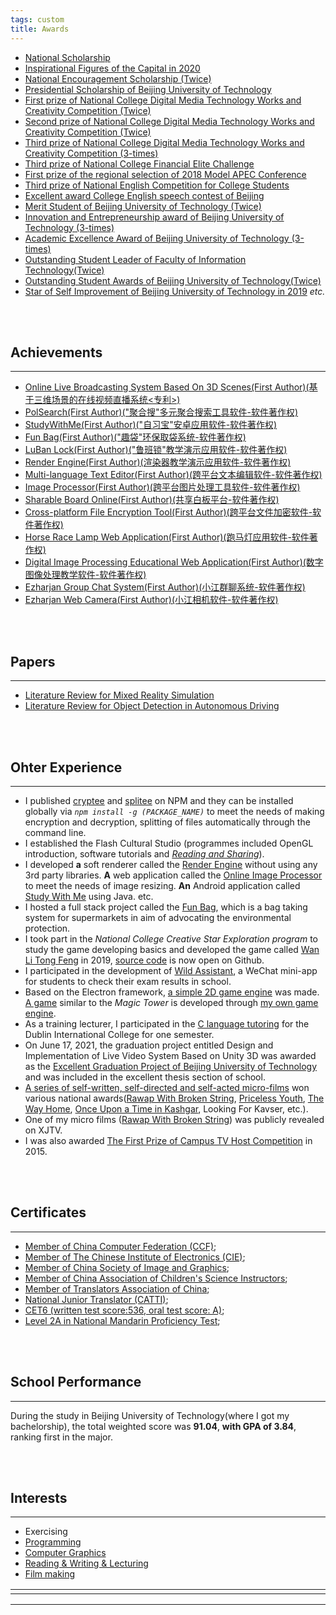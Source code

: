 ```yaml
---
tags: custom
title: Awards
---
```




* [National Scholarship](https://raw.githubusercontent.com/Ezharjan/cv/built/assets/awards/国家奖学金获奖证书-min.jpg)
* [Inspirational Figures of the Capital in 2020](https://raw.githubusercontent.com/Ezharjan/cv/built/assets/awards/首都校园励志人物-min.jpg)
* [National Encouragement Scholarship (Twice)](https://raw.githubusercontent.com/Ezharjan/cv/built/assets/awards/2018-2019国家励志奖学金-min.jpg)
* [Presidential Scholarship of Beijing University of Technology](https://raw.githubusercontent.com/Ezharjan/cv/built/assets/awards/校长奖学金扫描版-min.jpg) 
* [First prize of National College Digital Media Technology Works and Creativity Competition (Twice)](https://raw.githubusercontent.com/Ezharjan/cv/built/assets/awards/全国大学生数字媒体科技作品大赛一等奖_艾孜尔江-min.jpg)
* [Second prize of National College Digital Media Technology Works and Creativity Competition (Twice)](https://raw.githubusercontent.com/Ezharjan/cv/built/assets/awards/全国大学生数字媒体科技作品竞赛二等奖_艾孜尔江-min.jpg)
* [Third prize of National College Digital Media Technology Works and Creativity Competition (3-times)](https://raw.githubusercontent.com/Ezharjan/cv/built/assets/awards/趣袋_第八届全国大学生数字媒体科技作品及创意竞赛全国总决赛三等奖-min.jpg)
* [Third prize of National College Financial Elite Challenge](https://raw.githubusercontent.com/Ezharjan/cv/built/assets/awards/全国大学生金融精英挑战赛三等奖_艾孜尔江-min.jpg)
* [First prize of the regional selection of 2018 Model APEC Conference](https://raw.githubusercontent.com/Ezharjan/cv/built/assets/awards/全国ModelApec大赛华北赛区一等奖_艾孜尔江-min.jpg)
* [Third prize of National English Competition for College Students](https://raw.githubusercontent.com/Ezharjan/cv/built/assets/awards/全国大学生英语竞赛三等奖_艾孜尔江-min.jpg)
* [Excellent award College English speech contest of Beijing](https://raw.githubusercontent.com/Ezharjan/cv/built/assets/awards/北京市英语演讲大赛优秀奖_艾孜尔江-min.jpg)
* [Merit Student of Beijing University of Technology (Twice)](https://raw.githubusercontent.com/Ezharjan/cv/built/assets/awards/北京工业大学三好学生-min.jpg)
* [Innovation and Entrepreneurship award of Beijing University of Technology (3-times)](https://raw.githubusercontent.com/Ezharjan/cv/built/assets/awards/北京工业大学创新创业奖-min.jpg)
* [Academic Excellence Award of Beijing University of Technology (3-times)](https://raw.githubusercontent.com/Ezharjan/cv/built/assets/awards/北京工业大学学习优秀奖-min.jpg)
* [Outstanding Student Leader of Faculty of Information Technology(Twice)](https://raw.githubusercontent.com/Ezharjan/cv/built/assets/awards/校广播台资讯频道负责人任职证明_艾孜尔江-min.jpg)
* [Outstanding Student Awards of Beijing University of Technology(Twice)](https://raw.githubusercontent.com/Ezharjan/cv/built/assets/awards/杰出学子雏鹰计划_艾孜尔江-min.jpg)
* [Star of Self Improvement of Beijing University of Technology in 2019](https://raw.githubusercontent.com/Ezharjan/cv/built/assets/awards/自强之星获奖证书-min.jpg)
_etc._


<br>
<br>

Achievements
---
---
* [<PATENT>Online Live Broadcasting System Based On 3D Scenes(First Author)(基于三维场景的在线视频直播系统<专利>)](https://kns.cnki.net/kcms/detail/detail.aspx?dbcode=SCPD&dbname=SCPD202102&filename=CN113382305A&uniplatform=NZKPT&v=h8Rtgte5nZtON59qvje7enPr1Aqe9neuwEZdUftPonwLSDII0PYa_-W4fv_gUfY5)
* [PolSearch(First Author)("聚合搜"多元聚合搜索工具软件-软件著作权)](https://raw.githubusercontent.com/Ezharjan/cv/built/assets/awards/聚合搜-软著-荣誉证书-min.jpg)
* [StudyWithMe(First Author)("自习宝"安卓应用软件-软件著作权)](https://raw.githubusercontent.com/Ezharjan/cv/built/assets/awards/自习宝-软著-荣誉证书-min.jpg)
* [Fun Bag(First Author)("趣袋"环保取袋系统-软件著作权)](https://github.com/Ezharjan/FunBag)
* [LuBan Lock(First Author)("鲁班锁"教学演示应用软件-软件著作权)](https://raw.githubusercontent.com/Ezharjan/cv/built/assets/awards/软件著作权-鲁班锁.jpg)
* [Render Engine(First Author)(渲染器教学演示应用软件-软件著作权)](https://github.com/Ezharjan/RenderEngine)
* [Multi-language Text Editor(First Author)(跨平台文本编辑软件-软件著作权)](https://ezharjan.gitee.io/pad)
* [Image Processor(First Author)(跨平台图片处理工具软件-软件著作权)](https://ezharjan.github.io/OnlineImgCopressor)
* [Sharable Board Online(First Author)(共享白板平台-软件著作权)](https://raw.githubusercontent.com/Ezharjan/cv/built/assets/awards/共享白板平台_软著证书扫描版.jpg)
* [Cross-platform File Encryption Tool(First Author)(跨平台文件加密软件-软件著作权)](https://raw.githubusercontent.com/Ezharjan/cv/built/assets/awards/文件加密软件_软著证书扫描版.jpg)
* [Horse Race Lamp Web Application(First Author)(跑马灯应用软件-软件著作权)](https://raw.githubusercontent.com/Ezharjan/cv/built/assets/awards/跑马灯应用软件_软著证书扫描版.jpg)
* [Digital Image Processing Educational Web Application(First Author)(数字图像处理教学软件-软件著作权)](https://raw.githubusercontent.com/Ezharjan/cv/built/assets/awards/数字图像处理教学软件_软著证书扫描版.jpg)
* [Ezharjan Group Chat System(First Author)(小江群聊系统-软件著作权)](https://raw.githubusercontent.com/Ezharjan/cv/built/assets/awards/小江群聊系统_软著证书扫描版.jpg)
* [Ezharjan Web Camera(First Author)(小江相机软件-软件著作权)](https://raw.githubusercontent.com/Ezharjan/cv/built/assets/awards/小江相机软件_软著证书扫描版.jpg)





<br>
<br>

Papers
---
---
* [Literature Review for Mixed Reality Simulation](https://raw.githubusercontent.com/Ezharjan/cv/built/assets/papers/Literature_Review_for_Mixed_Reality_Simulation.docx)
* [Literature Review for Object Detection in Autonomous Driving](https://raw.githubusercontent.com/Ezharjan/cv/built/assets/papers/Literature_Review_for_Object_Detection_in_Autonomous_Driving.docx)




<br>
<br>





Ohter Experience
---
---

- I published [cryptee](https://www.npmjs.com/package/cryptee) and [splitee](https://www.npmjs.com/package/splitee) on NPM and they can be installed globally via _`npm install -g (PACKAGE_NAME)`_ to meet the needs of making encryption and decryption, splitting of files automatically through the command line.
- I established the Flash Cultural Studio (programmes included OpenGL introduction, software tutorials and _[Reading and Sharing](https://www.bilibili.com/video/BV1zE411F7m3?share_source=copy_web)_).
- I developed **a** soft renderer called the [Render Engine](https://github.com/Ezharjan/RenderEngine.git) without using any 3rd party libraries. **A** web application called the [Online Image Processor](https://ezharjan.github.io/OnlineImgCopressor) to meet the needs of image resizing. **An** Android application called [Study With Me](https://github.com/Ezharjan/StudyWithMe/releases/tag/v1.0) using Java. etc.
- I hosted a full stack project called the [Fun Bag](https://github.com/Ezharjan/FunBag.git), which is a bag taking system for supermarkets in aim of advocating the environmental protection.
- I took part in the _National College Creative Star Exploration program_ to study the game developing basics and developed the game called [Wan Li Tong Feng](https://www.bilibili.com/video/BV11t411M7ak?share_source=copy_web) in 2019, [source code](https://github.com/Ezharjan/WanLiTongFengScripts.git) is now open on Github.
- I participated in the development of [Wild Assistant](https://github.com/WildHelper/MiniProgram.git), a WeChat mini-app for students to check their exam results in school.
- Based on the Electron framework, [a simple 2D game engine](https://github.com/ezharjan/MyTeamGame) was made. [A game](https://ezharjan.gitee.io/myteamgame) similar to the _Magic Tower_ is developed through [my own game engine](https://www.bilibili.com/video/BV16K411H753?share_source=copy_web).
- As a training lecturer, I participated in the [C language tutoring](https://raw.githubusercontent.com/Ezharjan/cv/built/assets/awards/国际学院C语言辅导记录照片.jpg) for the Dublin International College for one semester.
- On June 17, 2021, the graduation project entitled Design and Implementation of Live Video System Based on Unity 3D was awarded as the [Excellent Graduation Project of Beijing University of Technology](https://raw.githubusercontent.com/Ezharjan/cv/built/assets/awards/优秀毕业论文证书扫描件.jpg) and was included in the excellent thesis section of school.
- [A series of self-written, self-directed and self-acted micro-films](https://www.cnblogs.com/ezhar/p/14259440.html) won various national awards([Rawap With Broken String](https://v.qq.com/x/page/v07763zvo0a.html), [Priceless Youth](https://www.bilibili.com/video/BV1fE411o7z2?share_source=copy_web), [The Way Home](https://www.bilibili.com/video/BV1fE411o7z2?share_source=copy_web), [Once Upon a Time in Kashgar](https://v.qq.com/x/page/u0772ucsspi.html), Looking For Kavser, etc.).
- One of my micro films ([Rawap With Broken String](https://raw.githubusercontent.com/Ezharjan/cv/built/assets/awards/《阳光心弦》证书.jpg)) was publicly revealed on XJTV.
- I was also awarded [The First Prize of Campus TV Host Competition](https://raw.githubusercontent.com/Ezharjan/cv/built/assets/awards/全国主持人大赛一等奖奖杯.jpg) in 2015.


<br>
<br>


Certificates
---
---

* [Member of China Computer Federation (CCF)](https://raw.githubusercontent.com/Ezharjan/cv/built/assets/awards/艾孜尔江中国计算机学会会员证书.jpg);
* [Member of The Chinese Institute of Electronics (CIE)](https://raw.githubusercontent.com/Ezharjan/cv/built/assets/awards/中国电子学会会员证.png);
* [Member of China Society of Image and Graphics](https://raw.githubusercontent.com/Ezharjan/cv/built/assets/awards/艾孜尔江中国图形学学会会员证书.jpg);
* [Member of China Association of Children's Science Instructors](https://raw.githubusercontent.com/Ezharjan/cv/built/assets/awards/艾孜尔江-中国青少年科技辅导员协会电子会员证.png);
* [Member of Translators Association of China](https://raw.githubusercontent.com/Ezharjan/cv/built/assets/awards/艾孜尔江-中国翻译协会会员证.jpg);
* [National Junior Translator (CATTI)](https://raw.githubusercontent.com/Ezharjan/cv/built/assets/awards/国家三级笔译员_艾孜尔江-min.jpg);
* [CET6 (written test score:536, oral test score: A)](https://raw.githubusercontent.com/Ezharjan/cv/built/assets/awards/大学英语六级成绩证明_艾孜尔江-min.jpg);
* [Level 2A in National Mandarin Proficiency Test](https://raw.githubusercontent.com/Ezharjan/cv/built/assets/awards/普通话水平测试证书扫描版-min.jpg);


<br>
<br>


School Performance
---
---
During the study in Beijing University of Technology(where I got my bachelorship), the total weighted score was **91.04**, **with GPA of 3.84**, ranking first in the major.


<br>
<br>


Interests
---
---
* Exercising
* [Programming](https://github.com/ezharjan)
* [Computer Graphics](https://softwarelab.gitee.io/2022/03/18/CG-In-Practice/)
* [Reading & Writing & Lecturing](https://space.bilibili.com/474084000?spm_id_from=333.788.0.0)
* [Film making](https://www.bilibili.com/video/BV1yi4y1L7uJ?share_source=copy_web)
<!-- * [Computer Graphics](https://www.bilibili.com/video/BV1jE411D7S5/) -->




<html>
    <table style="margin-left: auto; margin-right: auto;">
        <tr>
            <td  style="padding-right:300px;">
                <!--左侧内容-->
            </td>
            <td  style="padding-left:300px;">
                <!--右侧内容-->
            </td>
        </tr>
    </table>
</html>

---
